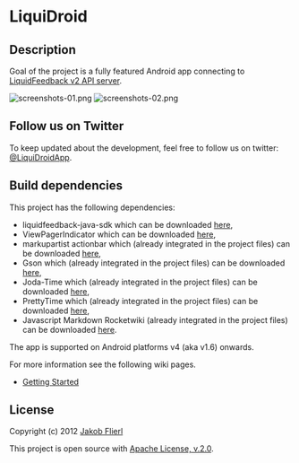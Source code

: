 # LiquiDroid

## Description
Goal of the project is a fully featured Android app connecting to [LiquidFeedback v2 API server](http://dev.liquidfeedback.org/trac/lf/wiki/lfapi).
 
![screenshots-01.png](https://github.com/koppi/liquidroid/raw/master/screenshots-01.png)
![screenshots-02.png](https://github.com/koppi/liquidroid/raw/master/screenshots-02.png)

## Follow us on Twitter

To keep updated about the development, feel free to follow us on twitter: [@LiquiDroidApp](http://twitter.com/LiquiDroidApp).

## Build dependencies
This project has the following dependencies:

* liquidfeedback-java-sdk which can be downloaded [here](https://github.com/koppi/liquidfeedback-java-sdk),
* ViewPagerIndicator which can be downloaded [here](http://viewpagerindicator.com),
* markupartist actionbar which (already integrated in the project files) can be downloaded [here](https://github.com/johannilsson/android-actionbar),
* Gson which (already integrated in the project files) can be downloaded [here](http://code.google.com/p/google-gson/),
* Joda-Time which (already integrated in the project files) can be downloaded [here](http://joda-time.sourceforge.net/),
* PrettyTime which (already integrated in the project files) can be downloaded [here](http://ocpsoft.org/prettytime/),
* Javascript Markdown Rocketwiki (already integrated in the project files) can be downloaded [here](https://github.com/koppi/javascript-markdown-rocketwiki).

The app is supported on Android platforms v4 (aka v1.6) onwards.

For more information see the following wiki pages.

* [Getting Started](http://wiki.github.com/koppi/liquidroid/getting-started)

## License
Copyright (c) 2012 [Jakob Flierl](http://github.com/koppi)

This project is open source with [Apache License, v.2.0](http://www.apache.org/licenses/LICENSE-2.0.html).

